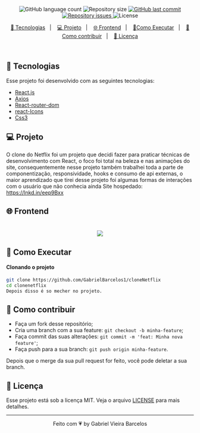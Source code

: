 
<p align="center">
  <img alt="GitHub language count" src="https://img.shields.io/github/languages/count/GabrielBarcelos1/cloneNetflix">

  <img alt="Repository size" src="https://img.shields.io/github/repo-size/GabrielBarcelos1/cloneNetflix">
  
  <a href="https://github.com/GabrielBarcelos1/cloneNetflix/commits/master">
    <img alt="GitHub last commit" src="https://img.shields.io/github/last-commit/GabrielBarcelos1/cloneNetflix">
  </a>

  <a href="https://github.com/GabrielBarcelos1/cloneNetflixl/issues">
    <img alt="Repository issues" src="https://img.shields.io/github/issues/GabrielBarcelos1/cloneNetflix">
  </a>

  <img alt="License" src="https://img.shields.io/badge/license-MIT-brightgreen">
</p>

<p align="center">
  <a href="#-tecnologias">🚀 Tecnologias</a>&nbsp;&nbsp;&nbsp;|&nbsp;&nbsp;&nbsp;
  <a href="#-projeto">💻 Projeto</a>&nbsp;&nbsp;&nbsp;|&nbsp;&nbsp;&nbsp;
  <a href="#-frontend">🌐 Frontend</a>&nbsp;&nbsp;&nbsp;|&nbsp;&nbsp;&nbsp;
  <a href="#-como-executar">🔖Como Executar</a>&nbsp;&nbsp;&nbsp;|&nbsp;&nbsp;&nbsp;
  <a href="#-como-contribuir">🤔 Como contribuir</a>&nbsp;&nbsp;&nbsp;|&nbsp;&nbsp;&nbsp;
  <a href="#-licença">🧾 Licença</a>
</p>

<br>

## 🚀 Tecnologias

Esse projeto foi desenvolvido com as seguintes tecnologias:

- [React.js]()
- [Axios]()
- [React-router-dom]()
- [react-Icons]()
- [Css3]()

## 💻 Projeto
O clone do Netflix foi um projeto que decidi fazer para praticar técnicas de desenvolvimento com React, o foco foi total na beleza e nas animações do site, consequentemente nesse projeto também trabalhei toda a parte de componentização, responsividade, hooks e consumo de api externas, o maior aprendizado que tirei desse projeto foi algumas formas de interações com o usuário que não conhecia ainda
Site hospedado: https://lnkd.in/eep9Bxx


## 🌐 Frontend
<h1 align="center">
    <img  src="https://media.giphy.com/media/aD4wCUBGqptIjyTOng/giphy.gif" />
</h1>

    
## 🔖 Como Executar

#### Clonando o projeto
```sh
git clone https://github.com/GabrielBarcelos1/cloneNetflix
cd clonenetflix
Depois disso é so mecher no projeto.
```


## 🤔 Como contribuir

- Faça um fork desse repositório;
- Cria uma branch com a sua feature: `git checkout -b minha-feature`;
- Faça commit das suas alterações: `git commit -m 'feat: Minha nova feature'`;
- Faça push para a sua branch: `git push origin minha-feature`.

Depois que o merge da sua pull request for feito, você pode deletar a sua branch.


## 🧾 Licença

Esse projeto está sob a licença MIT. Veja o arquivo [LICENSE](LICENSE.md) para mais detalhes.

---

<p align="center">Feito com 💗 by Gabriel Vieira Barcelos</p>











